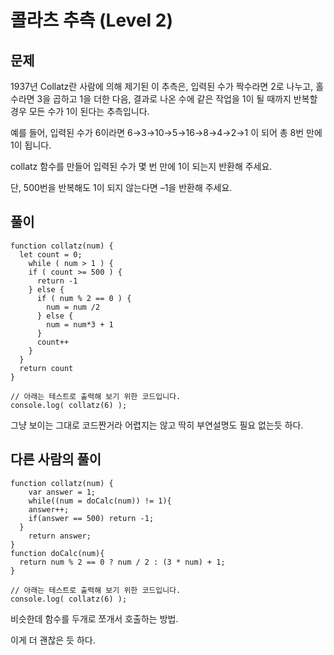 # 콜라츠 추측 (Level 2)


## 문제

1937년 Collatz란 사람에 의해 제기된 이 추측은, 입력된 수가 짝수라면 2로 나누고, 홀수라면 3을 곱하고 1을 더한 다음, 결과로 나온 수에 같은 작업을 1이 될 때까지 반복할 경우 모든 수가 1이 된다는 추측입니다.

예를 들어, 입력된 수가 6이라면 6→3→10→5→16→8→4→2→1 이 되어 총 8번 만에 1이 됩니다.

collatz 함수를 만들어 입력된 수가 몇 번 만에 1이 되는지 반환해 주세요.

단, 500번을 반복해도 1이 되지 않는다면 –1을 반환해 주세요.

## 풀이

```
function collatz(num) {
  let count = 0;
	while ( num > 1 ) {
    if ( count >= 500 ) {
      return -1
    } else {
      if ( num % 2 == 0 ) {
        num = num /2
      } else {
        num = num*3 + 1
      }
      count++
    }
  }
  return count
}

// 아래는 테스트로 출력해 보기 위한 코드입니다.
console.log( collatz(6) );
```

그냥 보이는 그대로 코드짠거라 어렵지는 않고 딱히 부연설명도 필요 없는듯 하다.


## 다른 사람의 풀이

```
function collatz(num) {
    var answer = 1;
    while((num = doCalc(num)) != 1){
    answer++;
    if(answer == 500) return -1;
  }
    return answer;
}
function doCalc(num){
  return num % 2 == 0 ? num / 2 : (3 * num) + 1;
}

// 아래는 테스트로 출력해 보기 위한 코드입니다.
console.log( collatz(6) );
```

비슷한데 함수를 두개로 쪼개서 호출하는 방법.

이게 더 괜찮은 듯 하다.